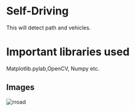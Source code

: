 # Self-Driving
This will detect path and vehicles.

# Important libraries used
Matplotlib.pylab,OpenCV, Numpy etc.

## Images
![rroad](https://user-images.githubusercontent.com/43968252/74148010-71372c00-4c2a-11ea-8443-0cd7fc286d09.png)

